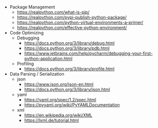 - Package Management
    - https://realpython.com/what-is-pip/
    - https://realpython.com/pypi-publish-python-package/
    - https://realpython.com/python-virtual-environments-a-primer/
    - https://realpython.com/effective-python-environment/
- Code Optimizing
    - Debugging
        - https://docs.python.org/3/library/debug.html
        - https://docs.python.org/3/library/pdb.html
        - https://www.jetbrains.com/help/pycharm/debugging-your-first-python-application.html
    - Profiling
        - https://docs.python.org/3/library/profile.html
- Data Parsing / Serialization
    - json
        - https://www.json.org/json-en.html
        - https://docs.python.org/3/library/json.html
    - yaml
        - https://yaml.org/spec/1.2/spec.html
        - https://pyyaml.org/wiki/PyYAMLDocumentation
    - xml
        - https://en.wikipedia.org/wiki/XML
        - https://lxml.de/tutorial.html
